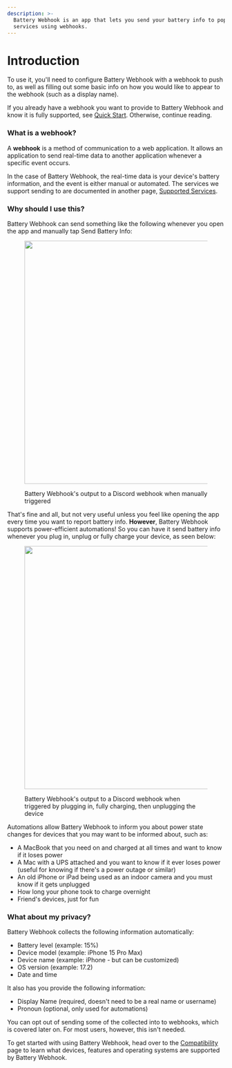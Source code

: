 ```yaml
---
description: >-
  Battery Webhook is an app that lets you send your battery info to popular
  services using webhooks.
---
```


# Introduction

To use it, you'll need to configure Battery Webhook with a webhook to push to, as well as filling out some basic info on how you would like to appear to the webhook (such as a display name).

If you already have a webhook you want to provide to Battery Webhook and know it is fully supported, see [Quick Start](quick-start.md). Otherwise, continue reading.

### What is a webhook?

A **webhook** is a method of communication to a web application. It allows an application to send real-time data to another application whenever a specific event occurs.

In the case of Battery Webhook, the real-time data is your device's battery information, and the event is either manual or automated. The services we support sending to are documented in another page, [Supported Services](../supported-services/).

### Why should I use this?

Battery Webhook can send something like the following whenever you open the app and manually tap Send Battery Info:

<div data-full-width="false">

<figure><img src="../../.gitbook/assets/image (11).png" alt="" width="563"><figcaption><p>Battery Webhook's output to a Discord webhook when manually triggered</p></figcaption></figure>

</div>

That's fine and all, but not very useful unless you feel like opening the app every time you want to report battery info. **However**, Battery Webhook supports power-efficient automations! So you can have it send battery info whenever you plug in, unplug or fully charge your device, as seen below:

<figure><img src="../../.gitbook/assets/image (13).png" alt="" width="563"><figcaption><p>Battery Webhook's output to a Discord webhook when triggered by plugging in, fully charging, then unplugging the device</p></figcaption></figure>

Automations allow Battery Webhook to inform you about power state changes for devices that you may want to be informed about, such as:

* A MacBook that you need on and charged at all times and want to know if it loses power
* A Mac with a UPS attached and you want to know if it ever loses power (useful for knowing if there's a power outage or similar)
* An old iPhone or iPad being used as an indoor camera and you must know if it gets unplugged
* How long your phone took to charge overnight
* Friend's devices, just for fun

### What about my privacy?

Battery Webhook collects the following information automatically:&#x20;

* Battery level (example: 15%)
* Device model (example: iPhone 15 Pro Max)
* Device name (example: iPhone - but can be customized)
* OS version (example: 17.2)
* Date and time

It also has you provide the following information:

* Display Name (required, doesn't need to be a real name or username)
* Pronoun (optional, only used for automations)

You can opt out of sending some of the collected into to webhooks, which is covered later on. For most users, however, this isn't needed.

To get started with using Battery Webhook, head over to the [Compatibility](../compatibility.md) page to learn what devices, features and operating systems are supported by Battery Webhook.
